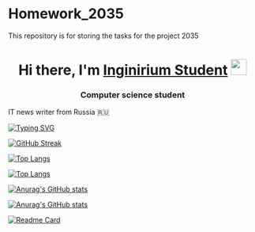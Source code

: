 # Homework_2035
This repository is for storing the tasks for the project 2035
<h1 align="center">Hi there, I'm <a href="https://inginirium.ru/" target="_blank">Inginirium Student</a> 
<img src="https://github.com/blackcater/blackcater/raw/main/images/Hi.gif" height="32"/></h1>
<h3 align="center">Computer science student</h3> IT news writer from Russia 🇷🇺</h3>



<!---Пример кода-->
[![Typing SVG](https://readme-typing-svg.demolab.com?font=Times+New+Roman&size=24&pause=1000&width=435&lines=Computer+science+studet+from+Russia)](https://git.io/typing-svg)


[![GitHub Streak](https://github-readme-streak-stats.herokuapp.com/?user=LEOINID)](https://git.io/streak-stats)

<!---Для компактной версии-->
[![Top Langs](https://github-readme-stats.vercel.app/api/top-langs/?username=LEOINID&layout=compact)](https://github.com/anuraghazra/github-readme-stats)

<!---Для подробной версии-->
[![Top Langs](https://github-readme-stats.vercel.app/api/top-langs/?username=LEOINID)](https://github.com/anuraghazra/github-readme-stats)

[![Anurag's GitHub stats](https://github-readme-stats.vercel.app/api?username=LEOINID&theme=radical&show_icons=true)](https://github.com/anuraghazra/github-readme-stats)

[![Anurag's GitHub stats](https://github-readme-stats.vercel.app/api?username=LEOINID&theme=ocean_dark&show_icons=true)](https://github.com/anuraghazra/github-readme-stats)

[![Readme Card](https://github-readme-stats.vercel.app/api/pin/?username=LEOINID&repo=github-Homework_2035)](https://github.com/LEOINID/Homework_2035)
